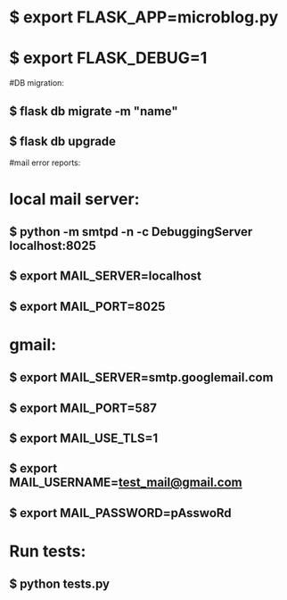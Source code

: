 # $ export FLASK_APP=microblog.py
# $ export FLASK_DEBUG=1

#DB migration: 
## $ flask db migrate -m "name"
## $ flask db upgrade

#mail error reports:
# local mail server:
## $ python -m smtpd -n -c DebuggingServer localhost:8025
## $ export MAIL_SERVER=localhost
## $ export MAIL_PORT=8025

# gmail:
## $ export MAIL_SERVER=smtp.googlemail.com
## $ export MAIL_PORT=587
## $ export MAIL_USE_TLS=1
## $ export MAIL_USERNAME=test_mail@gmail.com
## $ export MAIL_PASSWORD=pAsswoRd

# Run tests:
## $ python tests.py
